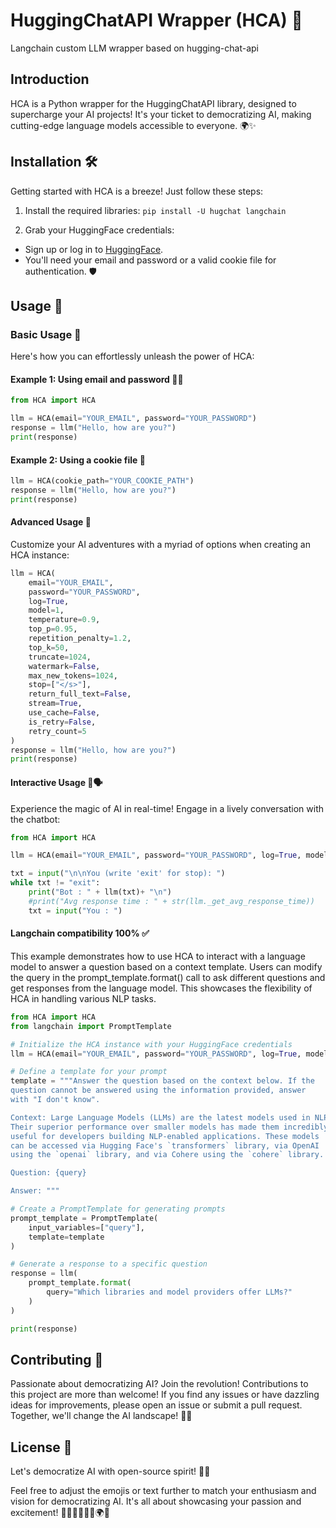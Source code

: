# HuggingChatAPI Wrapper (HCA) 🚀
Langchain custom LLM wrapper based on hugging-chat-api



## Introduction

HCA is a Python wrapper for the HuggingChatAPI library, designed to supercharge your AI projects! It's your ticket to democratizing AI, making cutting-edge language models accessible to everyone. 🌍✨


## Installation 🛠️

Getting started with HCA is a breeze! Just follow these steps:

1. Install the required libraries: `pip install -U hugchat langchain`

2. Grab your HuggingFace credentials:
- Sign up or log in to [HuggingFace](https://huggingface.co/).
- You'll need your email and password or a valid cookie file for authentication. 🛡️

## Usage 💬

### Basic Usage 🚀

Here's how you can effortlessly unleash the power of HCA:

#### Example 1: Using email and password 📧🔑

```python
from HCA import HCA

llm = HCA(email="YOUR_EMAIL", password="YOUR_PASSWORD")
response = llm("Hello, how are you?")
print(response)
```

#### Example 2: Using a cookie file 🍪

```python
llm = HCA(cookie_path="YOUR_COOKIE_PATH")
response = llm("Hello, how are you?")
print(response)
```

#### Advanced Usage 🌟
Customize your AI adventures with a myriad of options when creating an HCA instance:

```python
llm = HCA(
    email="YOUR_EMAIL",
    password="YOUR_PASSWORD",
    log=True,
    model=1,
    temperature=0.9,
    top_p=0.95,
    repetition_penalty=1.2,
    top_k=50,
    truncate=1024,
    watermark=False,
    max_new_tokens=1024,
    stop=["</s>"],
    return_full_text=False,
    stream=True,
    use_cache=False,
    is_retry=False,
    retry_count=5
)
response = llm("Hello, how are you?")
print(response)
```


#### Interactive Usage 🤖🗣️
Experience the magic of AI in real-time! Engage in a lively conversation with the chatbot:

```python
from HCA import HCA

llm = HCA(email="YOUR_EMAIL", password="YOUR_PASSWORD", log=True, model=1)

txt = input("\n\nYou (write 'exit' for stop): ")
while txt != "exit":
    print("Bot : " + llm(txt)+ "\n")
    #print("Avg response time : " + str(llm._get_avg_response_time))
    txt = input("You : ")

```

#### Langchain compatibility 100% ✅
This example demonstrates how to use HCA to interact with a language model to answer a question based on a context template. Users can modify the query in the prompt_template.format() call to ask different questions and get responses from the language model. This showcases the flexibility of HCA in handling various NLP tasks.

```python
from HCA import HCA
from langchain import PromptTemplate

# Initialize the HCA instance with your HuggingFace credentials
llm = HCA(email="YOUR_EMAIL", password="YOUR_PASSWORD", log=True, model=1)

# Define a template for your prompt
template = """Answer the question based on the context below. If the
question cannot be answered using the information provided, answer
with "I don't know".

Context: Large Language Models (LLMs) are the latest models used in NLP.
Their superior performance over smaller models has made them incredibly
useful for developers building NLP-enabled applications. These models
can be accessed via Hugging Face's `transformers` library, via OpenAI
using the `openai` library, and via Cohere using the `cohere` library.

Question: {query}

Answer: """

# Create a PromptTemplate for generating prompts
prompt_template = PromptTemplate(
    input_variables=["query"],
    template=template
)

# Generate a response to a specific question
response = llm(
    prompt_template.format(
        query="Which libraries and model providers offer LLMs?"
    )
)

print(response)
```


## Contributing 🤝
Passionate about democratizing AI? Join the revolution! Contributions to this project are more than welcome! If you find any issues or have dazzling ideas for improvements, please open an issue or submit a pull request. Together, we'll change the AI landscape! 🌟🌐

## License 📜
Let's democratize AI with open-source spirit! 🤗🌈


Feel free to adjust the emojis or text further to match your enthusiasm and vision for democratizing AI. It's all about showcasing your passion and excitement! 🚀✨🌟🤖🌈🤗🌍💡

